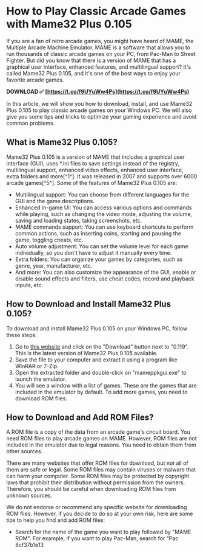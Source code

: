 
 
# How to Play Classic Arcade Games with Mame32 Plus 0.105
 
If you are a fan of retro arcade games, you might have heard of MAME, the Multiple Arcade Machine Emulator. MAME is a software that allows you to run thousands of classic arcade games on your PC, from Pac-Man to Street Fighter. But did you know that there is a version of MAME that has a graphical user interface, enhanced features, and multilingual support? It's called Mame32 Plus 0.105, and it's one of the best ways to enjoy your favorite arcade games.
 
**DOWNLOAD ✅ [https://t.co/f9UYuWw4Ps](https://t.co/f9UYuWw4Ps)**


 
In this article, we will show you how to download, install, and use Mame32 Plus 0.105 to play classic arcade games on your Windows PC. We will also give you some tips and tricks to optimize your gaming experience and avoid common problems.
  
## What is Mame32 Plus 0.105?
 
Mame32 Plus 0.105 is a version of MAME that includes a graphical user interface (GUI), uses \*.ini files to save settings instead of the registry, multilingual support, enhanced video effects, enhanced user interface, extra folders and more[^1^]. It was released in 2007 and supports over 6000 arcade games[^5^]. Some of the features of Mame32 Plus 0.105 are:
 
- Multilingual support: You can choose from different languages for the GUI and the game descriptions.
- Enhanced in-game UI: You can access various options and commands while playing, such as changing the video mode, adjusting the volume, saving and loading states, taking screenshots, etc.
- MAME commands support: You can use keyboard shortcuts to perform common actions, such as inserting coins, starting and pausing the game, toggling cheats, etc.
- Auto volume adjustment: You can set the volume level for each game individually, so you don't have to adjust it manually every time.
- Extra folders: You can organize your games by categories, such as genre, year, manufacturer, etc.
- And more: You can also customize the appearance of the GUI, enable or disable sound effects and filters, use cheat codes, record and playback inputs, etc.

## How to Download and Install Mame32 Plus 0.105?
 
To download and install Mame32 Plus 0.105 on your Windows PC, follow these steps:

1. Go to [this website](https://www.zophar.net/mame/mame32-plus-plus.html) and click on the "Download" button next to "0.119". This is the latest version of Mame32 Plus 0.105 available.
2. Save the file to your computer and extract it using a program like WinRAR or 7-Zip.
3. Open the extracted folder and double-click on "mameppkgui.exe" to launch the emulator.
4. You will see a window with a list of games. These are the games that are included in the emulator by default. To add more games, you need to download ROM files.

## How to Download and Add ROM Files?
 
A ROM file is a copy of the data from an arcade game's circuit board. You need ROM files to play arcade games on MAME. However, ROM files are not included in the emulator due to legal reasons. You need to obtain them from other sources.
 
There are many websites that offer ROM files for download, but not all of them are safe or legal. Some ROM files may contain viruses or malware that can harm your computer. Some ROM files may be protected by copyright laws that prohibit their distribution without permission from the owners. Therefore, you should be careful when downloading ROM files from unknown sources.
 
We do not endorse or recommend any specific website for downloading ROM files. However, if you decide to do so at your own risk, here are some tips to help you find and add ROM files:

- Search for the name of the game you want to play followed by "MAME ROM". For example, if you want to play Pac-Man, search for "Pac 8cf37b1e13


